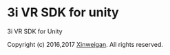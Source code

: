 # 3i VR SDK for unity
3i VR SDK for Unity

Copyright (c) 2016,2017 [Xinweigan](http://www.3ivr.cn). All rights reserved.
